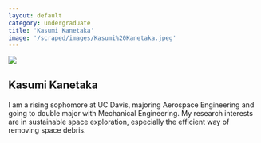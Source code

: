 ```yaml
---
layout: default
category: undergraduate
title: 'Kasumi Kanetaka'
image: '/scraped/images/Kasumi%20Kanetaka.jpeg'
---
```


<img src="{{ page.image }}">

<h2 class="team-title">Kasumi Kanetaka</h2>
<h4 class="team-position"></h4>
<p>I am a rising sophomore at UC Davis, majoring Aerospace Engineering and going to double major with Mechanical Engineering. My research interests are in sustainable space exploration, especially the efficient way of removing space debris.</p>
<ul class="team-member-other-info"></ul>
